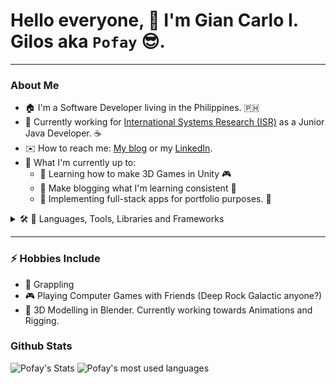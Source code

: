 # Hello everyone, 👋 I'm Gian Carlo I. Gilos aka `Pofay` 😎.

---

### About Me

- 🏠 I'm a Software Developer living in the Philippines. 🇵🇭
- 💼 Currently working for [International Systems Research (ISR)][1] as a Junior Java Developer. ☕
- ✉️ How to reach me: [My blog][blog] or my [LinkedIn][2].
- 🥅 What I'm currently up to:
  - 🌱 Learning how to make 3D Games in Unity 🎮
  - 🌱 Make blogging what I'm learning consistent 📅
  - 🌱 Implementing full-stack apps for portfolio purposes. 📒

<details>
  <summary>🛠️ 🧰 Languages, Tools, Libraries and Frameworks</summary>

---

## Full Stack Development

![React](https://img.shields.io/badge/react-%2320232a.svg?style=for-the-badge&logo=react&logoColor=%2361DAFB)
![Redux](https://img.shields.io/badge/redux-%23593d88.svg?style=for-the-badge&logo=redux&logoColor=white)
![React Router](https://img.shields.io/badge/React_Router-CA4245?style=for-the-badge&logo=react-router&logoColor=white)
![MUI](https://img.shields.io/badge/MUI-%230081CB.svg?style=for-the-badge&logo=material-ui&logoColor=white)
![Spring](https://img.shields.io/badge/spring-%236DB33F.svg?style=for-the-badge&logo=spring&logoColor=white)
![.Net](https://img.shields.io/badge/.NET-5C2D91?style=for-the-badge&logo=.net&logoColor=white)
![NodeJS](https://img.shields.io/badge/node.js-6DA55F?style=for-the-badge&logo=node.js&logoColor=white)
![Next JS](https://img.shields.io/badge/Next-black?style=for-the-badge&logo=next.js&logoColor=white)

---

## Game Development

![Unity](https://img.shields.io/badge/unity-%23000000.svg?style=for-the-badge&logo=unity&logoColor=white)
![Blender](https://img.shields.io/badge/blender-%23F5792A.svg?style=for-the-badge&logo=blender&logoColor=white)

---

## Platforms

![Vercel](https://img.shields.io/badge/vercel-%23000000.svg?style=for-the-badge&logo=vercel&logoColor=white)
![Heroku](https://img.shields.io/badge/heroku-%23430098.svg?style=for-the-badge&logo=heroku&logoColor=white)

---

## Utilities and Editors

![Vim](https://img.shields.io/badge/VIM-%2311AB00.svg?style=for-the-badge&logo=vim&logoColor=white)
![Postman](https://img.shields.io/badge/Postman-FF6C37?style=for-the-badge&logo=postman&logoColor=white)
![Visual Studio Code](https://img.shields.io/badge/Visual%20Studio%20Code-0078d7.svg?style=for-the-badge&logo=visual-studio-code&logoColor=white)
![Visual Studio](https://img.shields.io/badge/Visual%20Studio-5C2D91.svg?style=for-the-badge&logo=visual-studio&logoColor=white)
![IntelliJ IDEA](https://img.shields.io/badge/IntelliJIDEA-000000.svg?style=for-the-badge&logo=intellij-idea&logoColor=white)

---

## Languages

![Java](https://img.shields.io/badge/java-%23ED8B00.svg?style=for-the-badge&logo=java&logoColor=white)
![JavaScript](https://img.shields.io/badge/javascript-%23323330.svg?style=for-the-badge&logo=javascript&logoColor=%23F7DF1E)
![C#](https://img.shields.io/badge/c%23-%23239120.svg?style=for-the-badge&logo=c-sharp&logoColor=white)

---

## Database and Persistence

![Postgres](https://img.shields.io/badge/postgres-%23316192.svg?style=for-the-badge&logo=postgresql&logoColor=white)
![MongoDB](https://img.shields.io/badge/MongoDB-%234ea94b.svg?style=for-the-badge&logo=mongodb&logoColor=white)
![Firebase](https://img.shields.io/badge/firebase-%23039BE5.svg?style=for-the-badge&logo=firebase)

</details>

---

### ⚡ Hobbies Include

- 🥋 Grappling
- 🎮 Playing Computer Games with Friends (Deep Rock Galactic anyone?️)
- 🎨 3D Modelling in Blender. Currently working towards Animations and Rigging.

### Github Stats

![Pofay's Stats][github-stats]
![Pofay's most used languages][github-languages]

[1]: https://www.linkedin.com/company/international-systems-research-co-/
[2]: https://www.linkedin.com/in/gian-carlo-gilos-482940121/
[blog]: https://pofay.vercel.app
[github-stats]: https://github-readme-stats.vercel.app/api?username=pofay&theme=radical&show_icons=true&count_private=true
[github-languages]: https://github-profile-summary-cards.vercel.app/api/cards/most-commit-language?username=pofay&theme=solarized_dark
